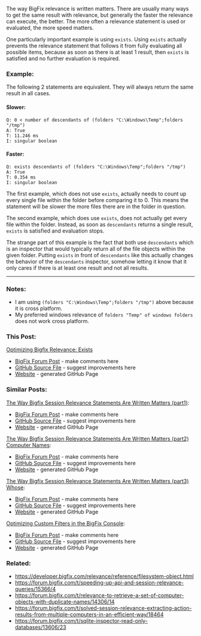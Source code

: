 The way BigFix relevance is written matters. There are usually many ways to get the same result with relevance, but generally the faster the relevance can execute, the better. The more often a relevance statement is used or evaluated, the more speed matters.

One particularly important example is using `exists`. Using `exists` actually prevents the relevance statement that follows it from fully evaluating all possible items, because as soon as there is at least 1 result, then `exists` is satisfied and no further evaluation is required.

### Example:

The following 2 statements are equivalent. They will always return the same result in all cases.

#### Slower:

    Q: 0 < number of descendants of (folders "C:\Windows\Temp";folders "/tmp")
    A: True
    T: 11.246 ms
    I: singular boolean

#### Faster:

    Q: exists descendants of (folders "C:\Windows\Temp";folders "/tmp")
    A: True
    T: 0.354 ms
    I: singular boolean
    
The first example, which does not use `exists`, actually needs to count up every single file within the folder before comparing it to 0. This means the statement will be slower the more files there are in the folder in question.

The second example, which does use `exists`, does not actually get every file within the folder. Instead, as soon as `descendants` returns a single result, `exists` is satisfied and evaluation stops.

The strange part of this example is the fact that both use `descendants` which is an inspector that would typically return all of the file objects within the given folder. Putting `exists` in front of `descendants` like this actually changes the behavior of the `descendants` inspector, somehow letting it know that it only cares if there is at least one result and not all results.

----------

### Notes:

- I am using `(folders "C:\Windows\Temp";folders "/tmp")` above because it is cross platform.
 - My preferred windows relevance of `folders "Temp" of windows folders` does not work cross platform.

### This Post:

[Optimizing Bigfix Relevance: Exists](http://jgstew.github.io/2016/12/01/Optimizing-BigFix-Relevance-exists.html)

- [BigFix Forum Post]() - make comments here
- [GitHub Source File](https://github.com/jgstew/jgstew.github.io/blob/master/_posts/2016-12-01-Optimizing-BigFix-Relevance:-exists.md) - suggest improvements here
- [Website](http://jgstew.github.io/2016/12/01/Optimizing-BigFix-Relevance-exists.html) - generated GitHub Page

### Similar Posts:

[The Way Bigfix Session Relevance Statements Are Written Matters (part1)](https://forum.bigfix.com/t/the-way-session-relevance-statements-webreports-are-written-matters/13663):

- [BigFix Forum Post](https://forum.bigfix.com/t/the-way-session-relevance-statements-webreports-are-written-matters/13663) - make comments here
- [GitHub Source File](https://github.com/jgstew/jgstew.github.io/blob/master/_posts/2015-06-18-The-way-BigFix-Session-Relevance-statements-are-written-matters-(part1).md) - suggest improvements here
- [Website](http://jgstew.github.io/2015/06/18/The-way-BigFix-Session-Relevance-statements-are-written-matters-(part1).html) - generated GitHub Page

[The Way Bigfix Session Relevance Statements Are Written Matters (part2) Computer Names](https://forum.bigfix.com/t/the-way-session-relevance-statements-are-written-matters-part-2-computer-names/14340):

- [BigFix Forum Post](https://forum.bigfix.com/t/the-way-session-relevance-statements-are-written-matters-part-2-computer-names/14340) - make comments here
- [GitHub Source File](https://github.com/jgstew/jgstew.github.io/blob/master/_posts/2015-09-14-The-way-BigFix-Session-Relevance-statements-are-written-matters-(Part2)-Computer-Names.md) - suggest improvements here
- [Website](http://jgstew.github.io/2015/09/14/The-way-BigFix-Session-Relevance-statements-are-written-matters-(Part2)-Computer-Names.html) - generated GitHub Page

[The Way Bigfix Session Relevance Statements Are Written Matters (part3) Whose](https://forum.bigfix.com/t/the-way-relevance-statements-are-written-matters-part3-whose/18785):

- [BigFix Forum Post](https://forum.bigfix.com/t/the-way-relevance-statements-are-written-matters-part3-whose/18785) - make comments here
- [GitHub Source File](https://github.com/jgstew/jgstew.github.io/blob/master/_posts/2016-10-11-The-way-BigFix-Session-Relevance-statements-are-written-matters-(Part3)-Whose.md) - suggest improvements here
- [Website](http://jgstew.github.io/2016/10/11/The-way-BigFix-Session-Relevance-statements-are-written-matters-(Part3)-Whose.html) - generated GitHub Page

[Optimizing Custom Filters in the BigFix Console](https://forum.bigfix.com/t/optimizing-custom-filters-in-the-bigfix-console/15022):

- [BigFix Forum Post](https://forum.bigfix.com/t/optimizing-custom-filters-in-the-bigfix-console/15022) - make comments here
- [GitHub Source File](https://github.com/jgstew/jgstew.github.io/blob/master/_posts/2016-11-15-Optimizing-Custom-Filters-in-the-BigFix-Console.md) - suggest improvements here
- [Website](http://jgstew.github.io/2016/11/15/Optimizing-Custom-Filters-in-the-BigFix-Console.html) - generated GitHub Page


### Related:

- https://developer.bigfix.com/relevance/reference/filesystem-object.html
- https://forum.bigfix.com/t/speeding-up-api-and-session-relevance-queries/15366/4
- https://forum.bigfix.com/t/relevance-to-retrieve-a-set-of-computer-objects-with-duplicate-names/14306/14
- https://forum.bigfix.com/t/solved-session-relevance-extracting-action-results-from-multiple-computers-in-an-efficient-way/18464
- https://forum.bigfix.com/t/sqlite-inspector-read-only-databases/13606/23
